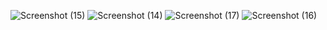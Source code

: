 ![Screenshot (15)](https://github.com/user-attachments/assets/5ebecfa0-4001-4c2d-98e1-031f84bb8a1c)
![Screenshot (14)](https://github.com/user-attachments/assets/23f3194f-f32d-437f-801b-00cf1f00d6b9)
![Screenshot (17)](https://github.com/user-attachments/assets/462cfb49-dfab-4700-ac64-9c05fbb11546)
![Screenshot (16)](https://github.com/user-attachments/assets/9d8ae9e8-434d-494e-a507-b7c18f92ac79)
